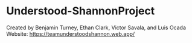 # Understood-ShannonProject  
Created by Benjamin Turney, Ethan Clark, Victor Savala, and Luis Ocada  
Website: https://teamunderstoodshannon.web.app/
